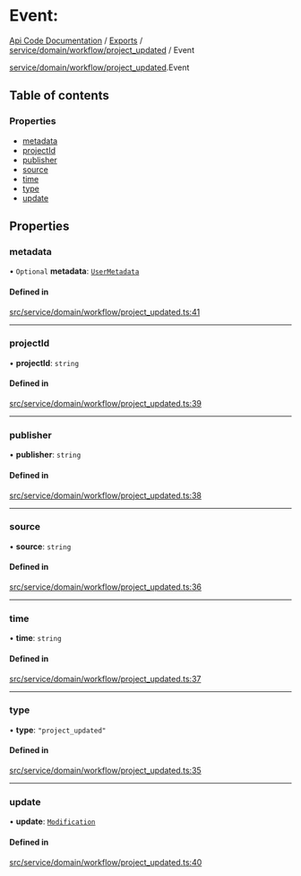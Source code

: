# Event: 
 
[Api Code Documentation](../README.md) / [Exports](../modules.md) / [service/domain/workflow/project\_updated](../modules/service_domain_workflow_project_updated.md) / Event

[service/domain/workflow/project\_updated](../modules/service_domain_workflow_project_updated.md).Event

## Table of contents

### Properties

- [metadata](service_domain_workflow_project_updated.Event.md#metadata)
- [projectId](service_domain_workflow_project_updated.Event.md#projectid)
- [publisher](service_domain_workflow_project_updated.Event.md#publisher)
- [source](service_domain_workflow_project_updated.Event.md#source)
- [time](service_domain_workflow_project_updated.Event.md#time)
- [type](service_domain_workflow_project_updated.Event.md#type)
- [update](service_domain_workflow_project_updated.Event.md#update)

## Properties

### metadata

• `Optional` **metadata**: [`UserMetadata`](../modules/service_domain_metadata.md#usermetadata)

#### Defined in

[src/service/domain/workflow/project_updated.ts:41](https://github.com/openkfw/TruBudget/blob/d2b440c/api/src/service/domain/workflow/project_updated.ts#L41)

___

### projectId

• **projectId**: `string`

#### Defined in

[src/service/domain/workflow/project_updated.ts:39](https://github.com/openkfw/TruBudget/blob/d2b440c/api/src/service/domain/workflow/project_updated.ts#L39)

___

### publisher

• **publisher**: `string`

#### Defined in

[src/service/domain/workflow/project_updated.ts:38](https://github.com/openkfw/TruBudget/blob/d2b440c/api/src/service/domain/workflow/project_updated.ts#L38)

___

### source

• **source**: `string`

#### Defined in

[src/service/domain/workflow/project_updated.ts:36](https://github.com/openkfw/TruBudget/blob/d2b440c/api/src/service/domain/workflow/project_updated.ts#L36)

___

### time

• **time**: `string`

#### Defined in

[src/service/domain/workflow/project_updated.ts:37](https://github.com/openkfw/TruBudget/blob/d2b440c/api/src/service/domain/workflow/project_updated.ts#L37)

___

### type

• **type**: ``"project_updated"``

#### Defined in

[src/service/domain/workflow/project_updated.ts:35](https://github.com/openkfw/TruBudget/blob/d2b440c/api/src/service/domain/workflow/project_updated.ts#L35)

___

### update

• **update**: [`Modification`](service_domain_workflow_project_updated.Modification.md)

#### Defined in

[src/service/domain/workflow/project_updated.ts:40](https://github.com/openkfw/TruBudget/blob/d2b440c/api/src/service/domain/workflow/project_updated.ts#L40)
